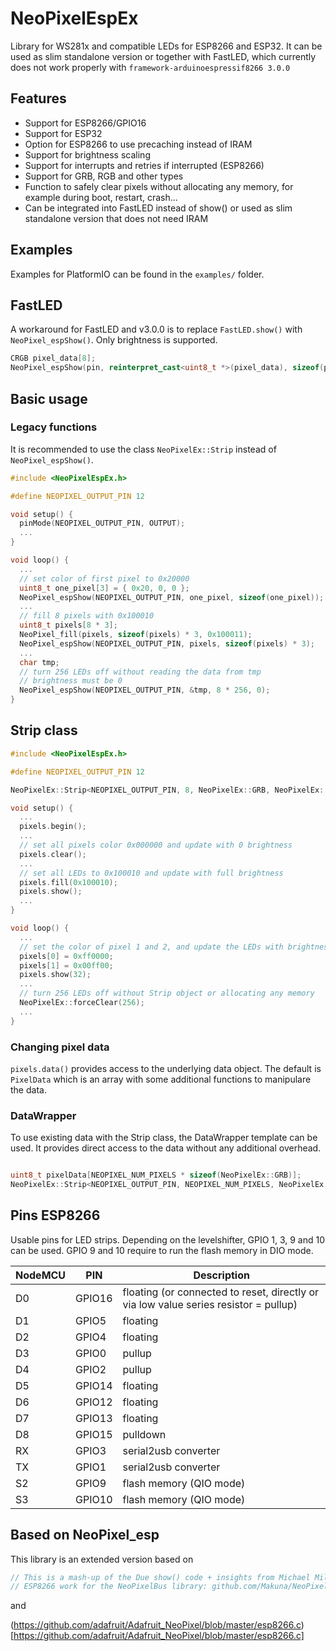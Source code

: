 # NeoPixelEspEx

Library for WS281x and compatible LEDs for ESP8266 and ESP32. It can be used as slim standalone version or together with FastLED, which currently does not work properly with `framework-arduinoespressif8266 3.0.0`

## Features

- Support for ESP8266/GPIO16
- Support for ESP32
- Option for ESP8266 to use precaching instead of IRAM
- Support for brightness scaling
- Support for interrupts and retries if interrupted (ESP8266)
- Support for GRB, RGB and other types
- Function to safely clear pixels without allocating any memory, for example during boot, restart, crash...
- Can be integrated into FastLED instead of show() or used as slim standalone version that does not need IRAM

## Examples

Examples for PlatformIO can be found in the `examples/` folder.

## FastLED

A workaround for FastLED and v3.0.0 is to replace `FastLED.show()` with `NeoPixel_espShow()`. Only brightness is supported.

```c++
CRGB pixel_data[8];
NeoPixel_espShow(pin, reinterpret_cast<uint8_t *>(pixel_data), sizeof(pixel_data) * sizeof(*pixel_data), FastLED.getBrightness());
```

## Basic usage

### Legacy functions

It is recommended to use the class `NeoPixelEx::Strip` instead of `NeoPixel_espShow()`.

```c++
#include <NeoPixelEspEx.h>

#define NEOPIXEL_OUTPUT_PIN 12

void setup() {
  pinMode(NEOPIXEL_OUTPUT_PIN, OUTPUT);
  ...
}

void loop() {
  ...
  // set color of first pixel to 0x20000
  uint8_t one_pixel[3] = { 0x20, 0, 0 };
  NeoPixel_espShow(NEOPIXEL_OUTPUT_PIN, one_pixel, sizeof(one_pixel));
  ...
  // fill 8 pixels with 0x100010
  uint8_t pixels[8 * 3];
  NeoPixel_fill(pixels, sizeof(pixels) * 3, 0x100011);
  NeoPixel_espShow(NEOPIXEL_OUTPUT_PIN, pixels, sizeof(pixels) * 3);
  ...
  char tmp;
  // turn 256 LEDs off without reading the data from tmp
  // brightness must be 0
  NeoPixel_espShow(NEOPIXEL_OUTPUT_PIN, &tmp, 8 * 256, 0);
}

```

## Strip class

```c++
#include <NeoPixelEspEx.h>

#define NEOPIXEL_OUTPUT_PIN 12

NeoPixelEx::Strip<NEOPIXEL_OUTPUT_PIN, 8, NeoPixelEx::GRB, NeoPixelEx::TimingsWS2812> pixels;

void setup() {
  ...
  pixels.begin();
  ...
  // set all pixels color 0x000000 and update with 0 brightness
  pixels.clear();
  ...
  // set all LEDs to 0x100010 and update with full brightness
  pixels.fill(0x100010);
  pixels.show();
  ...
}

void loop() {
  ...
  // set the color of pixel 1 and 2, and update the LEDs with brightness level 32
  pixels[0] = 0xff0000;
  pixels[1] = 0x00ff00;
  pixels.show(32);
  ...
  // turn 256 LEDs off without Strip object or allocating any memory
  NeoPixelEx::forceClear(256);
  ...
}
```

### Changing pixel data

`pixels.data()` provides access to the underlying data object. The default is `PixelData` which is an array with some additional functions to manipulare the data.

### DataWrapper

To use existing data with the Strip class, the DataWrapper template can be used. It provides direct access to the data without any additional overhead.

```c++

uint8_t pixelData[NEOPIXEL_NUM_PIXELS * sizeof(NeoPixelEx::GRB)];
NeoPixelEx::Strip<NEOPIXEL_OUTPUT_PIN, NEOPIXEL_NUM_PIXELS, NeoPixelEx::GRB, NeoPixelEx::TimingsWS2812, DataWrapper<NEOPIXEL_NUM_PIXELS, NeoPixelEx::GRB>> pixels(&pixelData);

```

## Pins ESP8266

Usable pins for LED strips. Depending on the levelshifter, GPIO 1, 3, 9 and 10 can be used. GPIO 9 and 10 require to run the flash memory in DIO mode.

  NodeMCU | PIN | Description |
|---|---|---|
| D0 | GPIO16 | floating (or connected to reset, directly or via low value series resistor = pullup) |
| D1 | GPIO5 | floating
| D2 | GPIO4 | floating
| D3 | GPIO0 | pullup
| D4 | GPIO2 | pullup
| D5 | GPIO14 | floating
| D6 | GPIO12 | floating
| D7 | GPIO13 | floating
| D8 | GPIO15 | pulldown
| RX | GPIO3 | serial2usb converter
| TX | GPIO1 | serial2usb converter
| S2 | GPIO9 | flash memory (QIO mode)
| S3 | GPIO10 | flash memory (QIO mode)

## Based on NeoPixel_esp

This library is an extended version based on

```c++
// This is a mash-up of the Due show() code + insights from Michael Miller's
// ESP8266 work for the NeoPixelBus library: github.com/Makuna/NeoPixelBus
```

and

(https://github.com/adafruit/Adafruit_NeoPixel/blob/master/esp8266.c)[https://github.com/adafruit/Adafruit_NeoPixel/blob/master/esp8266.c]

